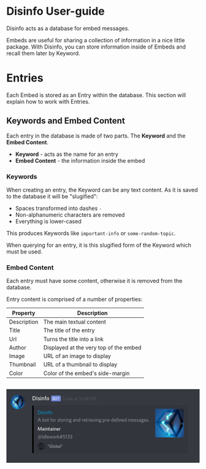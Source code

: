 # Disinfo User-guide

Disinfo acts as a database for embed messages. 

Embeds are useful for sharing a collection of information in a nice little package. With Disinfo, you can store information inside of Embeds and recall them later by Keyword.


# Entries

Each Embed is stored as an Entry within the database. This section will explain how to work with Entries.

## Keywords and Embed Content

Each entry in the database is made of two parts. The **Keyword** and the **Embed Content**.

- **Keyword** - acts as the name for an entry
- **Embed Content** - the information inside the embed

### Keywords

When creating an entry, the Keyword can be any text content. As it is saved to the database it will be "slugified":

- Spaces transformed into dashes `-`
- Non-alphanumeric characters are removed
- Everything is lower-cased

This produces Keywords like `important-info` or `some-random-topic`.

When querying for an entry, it is this slugified form of the Keyword which must be used.

### Embed Content

Each entry must have some content, otherwise it is removed from the database. 

Entry content is comprised of a number of properties:

| Property    | Description                            |
|-------------|----------------------------------------|
| Description | The main textual content               |
| Title       | The title of the entry                 |
| Url         | Turns the title into a link            |
| Author      | Displayed at the very top of the embed |
| Image       | URL of an image to display             |
| Thumbnail   | URL of a thumbnail to display          |
| Color       | Color of the embed's side-margin       |

<hr style="opacity: 0">
<p align="center">
  <img src="./example.png">
</p>


